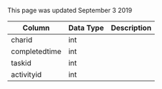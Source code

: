 This page was updated September 3 2019

| Column        | Data Type | Description |
| ------------- | --------- | ----------- |
| charid        | int       |             |
| completedtime | int       |             |
| taskid        | int       |             |
| activityid    | int       |             |